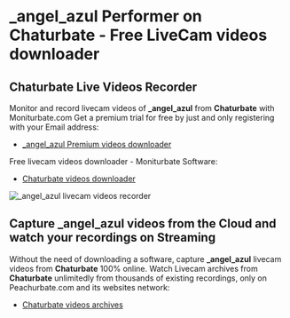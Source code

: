 # _angel_azul Performer on Chaturbate - Free LiveCam videos downloader

## Chaturbate Live Videos Recorder

Monitor and record livecam videos of **_angel_azul** from **Chaturbate** with Moniturbate.com
Get a premium trial for free by just and only registering with your Email address:
* [_angel_azul Premium videos downloader](https://moniturbate.com/request-demo-licence-key.html)

Free livecam videos downloader - Moniturbate Software:
* [Chaturbate videos downloader](https://moniturbate.com/moniturbate-download-software.html)

![_angel_azul livecam videos recorder](https://peachurnet.com/templates/moniturbate-software.png)


## Capture _angel_azul videos from the Cloud and watch your recordings on Streaming

Without the need of downloading a software, capture **_angel_azul** livecam videos from **Chaturbate** 100% online.
Watch Livecam archives from **Chaturbate** unlimitedly from thousands of existing recordings, only on Peachurbate.com and its websites network:
* [Chaturbate videos archives](https://peachurnet.com/)